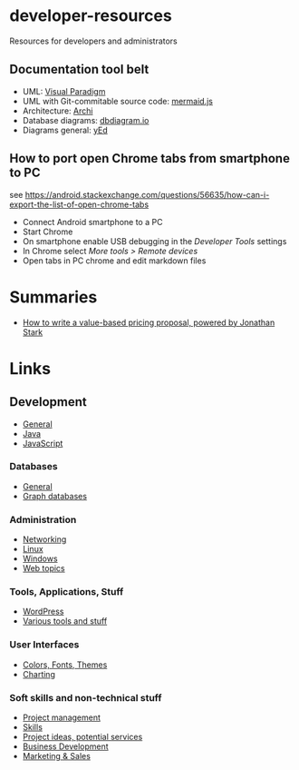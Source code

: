 # developer-resources
Resources for developers and administrators

## Documentation tool belt
- UML: [Visual Paradigm](https://online.visual-paradigm.com)
- UML with Git-commitable source code: [mermaid.js](https://mermaid-js.github.io/mermaid-live-editor/)
- Architecture: [Archi](https://www.archimatetool.com/)
- Database diagrams: [dbdiagram.io](https://dbdiagram.io/)
- Diagrams general: [yEd](https://yworks.com/yed-live)

## How to port open Chrome tabs from smartphone to PC
see https://android.stackexchange.com/questions/56635/how-can-i-export-the-list-of-open-chrome-tabs

- Connect Android smartphone to a PC
- Start Chrome
- On smartphone enable USB debugging in the *Developer Tools* settings
- In Chrome select *More tools > Remote devices*
- Open tabs in PC chrome and edit markdown files

# Summaries
- [How to write a value-based pricing proposal, powered by Jonathan Stark](summaries/proposal.md)

# Links
## Development

- [General](links/software-development.md)
- [Java](links/java.md)
- [JavaScript](links/javascript.md)

### Databases

- [General](links/databases.md)
- [Graph databases](links/databases-graph.md)

### Administration

- [Networking](links/administration-networking.md)
- [Linux](links/administration-linux.md)
- [Windows](links/administration-windows.md)
- [Web topics](links/administration-web.md)

### Tools, Applications, Stuff

- [WordPress](links/wordpress.md)
- [Various tools and stuff](links/tools.md)

### User Interfaces

- [Colors, Fonts, Themes](links/ui.md)
- [Charting](links/ui-charting.md)

### Soft skills and non-technical stuff

- [Project management](links/project-management.md)
- [Skills](links/skills.md)
- [Project ideas, potential services](links/future.md)
- [Business Development](links/business-development.md)
- [Marketing & Sales](links/marketing-sales.md)
